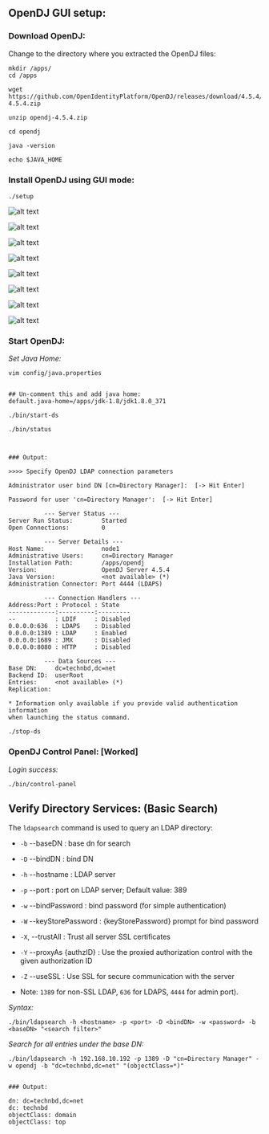 

## OpenDJ GUI setup: 



### Download OpenDJ:

Change to the directory where you extracted the OpenDJ files: 

```
mkdir /apps/
cd /apps
```


```
wget https://github.com/OpenIdentityPlatform/OpenDJ/releases/download/4.5.4/opendj-4.5.4.zip
```


```
unzip opendj-4.5.4.zip
```


```
cd opendj
```


```
java -version

echo $JAVA_HOME
```



### Install OpenDJ using GUI mode: 

```
./setup 
```

![alt text](./assets/v4.5/1.png)  

![alt text](./assets/v4.5/2.png)  

![alt text](./assets/v4.5/3.png)  

![alt text](./assets/v4.5/4.png)  

![alt text](./assets/v4.5/5.png)  

![alt text](./assets/v4.5/6.png)  

![alt text](./assets/v4.5/7.png)  

![alt text](./assets/v4.5/8.png)  






### Start OpenDJ:



_Set Java Home:_

```
vim config/java.properties


## Un-comment this and add java home: 
default.java-home=/apps/jdk-1.8/jdk1.8.0_371
```




```
./bin/start-ds
```


```
./bin/status



### Output:

>>>> Specify OpenDJ LDAP connection parameters

Administrator user bind DN [cn=Directory Manager]:  [-> Hit Enter]

Password for user 'cn=Directory Manager':  [-> Hit Enter]

          --- Server Status ---
Server Run Status:        Started
Open Connections:         0

          --- Server Details ---
Host Name:                node1
Administrative Users:     cn=Directory Manager
Installation Path:        /apps/opendj
Version:                  OpenDJ Server 4.5.4
Java Version:             <not available> (*)
Administration Connector: Port 4444 (LDAPS)

          --- Connection Handlers ---
Address:Port : Protocol : State
-------------:----------:---------
--           : LDIF     : Disabled
0.0.0.0:636  : LDAPS    : Disabled
0.0.0.0:1389 : LDAP     : Enabled
0.0.0.0:1689 : JMX      : Disabled
0.0.0.0:8080 : HTTP     : Disabled

          --- Data Sources ---
Base DN:     dc=technbd,dc=net
Backend ID:  userRoot
Entries:     <not available> (*)
Replication:

* Information only available if you provide valid authentication information
when launching the status command.
```


```
./stop-ds
```



### OpenDJ Control Panel: [Worked]

_Login success:_

```
./bin/control-panel
```






## Verify Directory Services: (Basic Search)



The `ldapsearch` command is used to query an LDAP directory: 

- `-b` --baseDN :  	base dn for search
- `-D` --bindDN : 	bind DN
- `-h` --hostname :	LDAP server
- `-p` --port :   	port on LDAP server; Default value: 389
- `-w` --bindPassword :  bind password (for simple authentication)
- `-W` --keyStorePassword :	{keyStorePassword} prompt for bind password
- `-X`, --trustAll : Trust all server SSL certificates
- `-Y` --proxyAs {authzID} : Use the proxied authorization control with the given authorization ID
- `-Z` --useSSL : Use SSL for secure communication with the server

- Note: `1389` for non-SSL LDAP, `636` for LDAPS, `4444` for admin port).


_Syntax:_

```
./bin/ldapsearch -h <hostname> -p <port> -D <bindDN> -w <password> -b <baseDN> "<search filter>"
```


_Search for all entries under the base DN:_

```
./bin/ldapsearch -h 192.168.10.192 -p 1389 -D "cn=Directory Manager" -w opendj -b "dc=technbd,dc=net" "(objectClass=*)"


### Output:

dn: dc=technbd,dc=net
dc: technbd
objectClass: domain
objectClass: top

```


